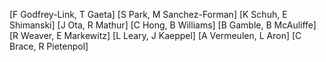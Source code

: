 [F Godfrey-Link, T Gaeta]
[S Park, M Sanchez-Forman]
[K Schuh, E Shimanski]
[J Ota, R Mathur]
[C Hong, B Williams]
[B Gamble, B McAuliffe]
[R Weaver, E Markewitz]
[L Leary, J Kaeppel]
[A Vermeulen, L Aron]
[C Brace, R Pietenpol]
